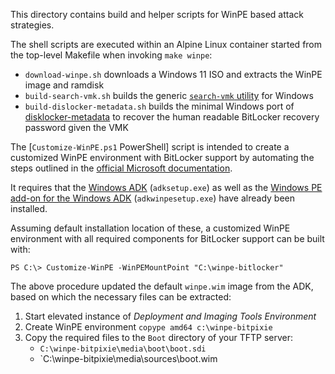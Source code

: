 This directory contains build and helper scripts for WinPE based attack strategies.

The shell scripts are executed within an Alpine Linux container started
from the top-level Makefile when invoking `make winpe`:

 - `download-winpe.sh` downloads a Windows 11 ISO and extracts the WinPE image and ramdisk
 - `build-search-vmk.sh` builds the generic [`search-vmk` utility](../search-vmk/) for Windows
 - `build-dislocker-metadata.sh` builds the minimal Windows port of
   [disklocker-metadata](https://github.com/martanne/dislocker-metadata-win32) to recover the
   human readable BitLocker recovery password given the VMK

The [`Customize-WinPE.ps1` PowerShell] script is intended to create a customized
WinPE environment with BitLocker support by automating the steps outlined in the
[official Microsoft documentation](https://learn.microsoft.com/en-us/windows/deployment/customize-boot-image).

It requires that the [Windows ADK](https://learn.microsoft.com/en-us/windows-hardware/get-started/adk-install)
(`adksetup.exe`) as well as the [Windows PE add-on for the Windows ADK](https://go.microsoft.com/fwlink/?linkid=2289981)
(`adkwinpesetup.exe`) have already been installed.

Assuming default installation location of these, a customized WinPE environment
with all required components for BitLocker support can be built with:

```
PS C:\> Customize-WinPE -WinPEMountPoint "C:\winpe-bitlocker"
```

The above procedure updated the default `winpe.wim` image from the ADK, based on
which the necessary files can be extracted:

 1. Start elevated instance of *Deployment and Imaging Tools Environment*
 2. Create WinPE environment `copype amd64 c:\winpe-bitpixie`
 3. Copy the required files to the `Boot` directory of your TFTP server:
     - `C:\winpe-bitpixie\media\boot\boot.sdi`
     - `C:\winpe-bitpixie\media\sources\boot.wim
